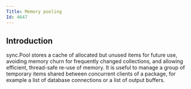 ```yaml
---
Title: Memory pooling
Id: 4647
---
```

## Introduction
sync.Pool stores a cache of allocated but unused items for future use, avoiding memory churn for frequently changed collections, and allowing efficient, thread-safe re-use of memory. It is useful to manage a group of temporary items shared between concurrent clients of a package, for example a list of database connections or a list of output buffers.
